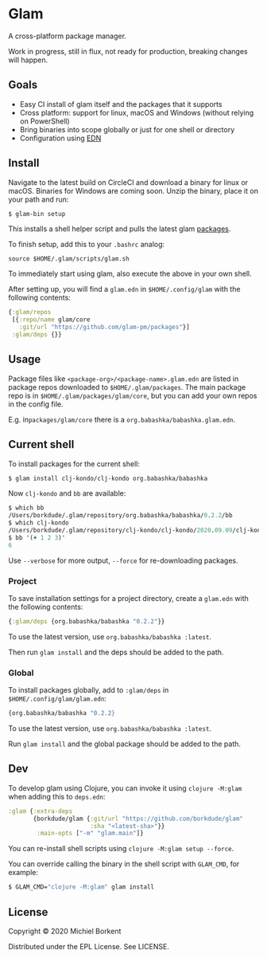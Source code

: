 # Glam

A cross-platform package manager.

Work in progress, still in flux, not ready for production, breaking changes will happen.

## Goals

- Easy CI install of glam itself and the packages that it supports
- Cross platform: support for linux, macOS and Windows (without relying on PowerShell)
- Bring binaries into scope globally or just for one shell or directory
- Configuration using [EDN](https://github.com/edn-format/edn)

## Install

Navigate to the latest build on CircleCI and download a binary for linux or
macOS. Binaries for Windows are coming soon. Unzip the binary, place it on your path and run:

``` clojure
$ glam-bin setup
```

This installs a shell helper script and pulls the latest glam [packages](https://github.com/glam-pm/packages).

To finish setup, add this to your `.bashrc` analog:

``` shell
source $HOME/.glam/scripts/glam.sh
```

To immediately start using glam, also execute the above in your own shell.

After setting up, you will find a `glam.edn` in `$HOME/.config/glam` with the following contents:

``` clojure
{:glam/repos
 [{:repo/name glam/core
   :git/url "https://github.com/glam-pm/packages"}]
 :glam/deps {}}
```

## Usage

Package files like `<package-org>/<package-name>.glam.edn` are listed in package
repos downloaded to `$HOME/.glam/packages`. The main package repo is in
`$HOME/.glam/packages/glam/core`, but you can add your own repos in the config file.

E.g. in`packages/glam/core` there is a `org.babashka/babashka.glam.edn`.

## Current shell

To install packages for the current shell:

``` clojure
$ glam install clj-kondo/clj-kondo org.babashka/babashka
```

Now `clj-kondo` and `bb` are available:

``` clojure
$ which bb
/Users/borkdude/.glam/repository/org.babashka/babashka/0.2.2/bb
$ which clj-kondo
/Users/borkdude/.glam/repository/clj-kondo/clj-kondo/2020.09.09/clj-kondo
$ bb '(+ 1 2 3)'
6
```

Use `--verbose` for more output, `--force` for re-downloading packages.

### Project

To save installation settings for a project directory, create a `glam.edn` with the following contents:

``` clojure
{:glam/deps {org.babashka/babashka "0.2.2"}}
```

To use the latest version, use `org.babashka/babashka :latest`.

Then run `glam install` and the deps should be added to the path.

### Global

To install packages globally, add to `:glam/deps` in `$HOME/.config/glam/glam.edn`:

``` clojure
{org.babashka/babashka "0.2.2}
```

To use the latest version, use `org.babashka/babashka :latest`.

Run `glam install` and the global package should be added to the path.

## Dev

To develop glam using Clojure, you can invoke it using `clojure -M:glam` when
adding this to `deps.edn`:

``` clojure
:glam {:extra-deps
       {borkdude/glam {:git/url "https://github.com/borkdude/glam"
                       :sha "<latest-sha>"}}
        :main-opts ["-m" "glam.main"]}
```

You can re-install shell scripts using `clojure -M:glam setup --force`.

You can override calling the binary in the shell script with `GLAM_CMD`, for example:

``` clojure
$ GLAM_CMD="clojure -M:glam" glam install
```

## License

Copyright © 2020 Michiel Borkent

Distributed under the EPL License. See LICENSE.

